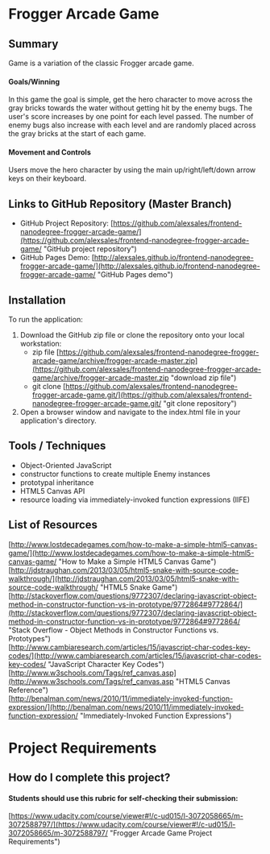 
# Frogger Arcade Game

## Summary
Game is a variation of the classic Frogger arcade game.

#### Goals/Winning
In this game the goal is simple, get the hero character to move across the gray bricks towards the water without getting hit by the enemy bugs. The user's score increases by one point for each level passed. The number of enemy bugs also increase with each level and are randomly placed across the gray bricks at the start of each game.

#### Movement and Controls
Users move the hero character by using the main up/right/left/down arrow keys on their keyboard.

## Links to GitHub Repository (Master Branch)
* GitHub Project Repository: [https://github.com/alexsales/frontend-nanodegree-frogger-arcade-game/](https://github.com/alexsales/frontend-nanodegree-frogger-arcade-game/ "GitHub project repository")
* GitHub Pages Demo: [http://alexsales.github.io/frontend-nanodegree-frogger-arcade-game/](http://alexsales.github.io/frontend-nanodegree-frogger-arcade-game/ "GitHub Pages demo")

## Installation
To run the application:

1. Download the GitHub zip file or clone the repository onto your local workstation:
	* zip file [https://github.com/alexsales/frontend-nanodegree-frogger-arcade-game/archive/frogger-arcade-master.zip](https://github.com/alexsales/frontend-nanodegree-frogger-arcade-game/archive/frogger-arcade-master.zip "download zip file")
	* git clone [https://github.com/alexsales/frontend-nanodegree-frogger-arcade-game.git/](https://github.com/alexsales/frontend-nanodegree-frogger-arcade-game.git/ "git clone repository")
2. Open a browser window and navigate to the index.html file in your application's directory.

## Tools / Techniques
- Object-Oriented JavaScript
- constructor functions to create multiple Enemy instances
- prototypal inheritance
- HTML5 Canvas API
- resource loading via immediately-invoked function expressions (IIFE)

## List of Resources
[http://www.lostdecadegames.com/how-to-make-a-simple-html5-canvas-game/](http://www.lostdecadegames.com/how-to-make-a-simple-html5-canvas-game/ "How to Make a Simple HTML5 Canvas Game")  
[http://jdstraughan.com/2013/03/05/html5-snake-with-source-code-walkthrough/](http://jdstraughan.com/2013/03/05/html5-snake-with-source-code-walkthrough/ "HTML5 Snake Game")  
[http://stackoverflow.com/questions/9772307/declaring-javascript-object-method-in-constructor-function-vs-in-prototype/9772864#9772864/](http://stackoverflow.com/questions/9772307/declaring-javascript-object-method-in-constructor-function-vs-in-prototype/9772864#9772864/ "Stack Overflow - Object Methods in Constructor Functions vs. Prototypes")  
[http://www.cambiaresearch.com/articles/15/javascript-char-codes-key-codes/](http://www.cambiaresearch.com/articles/15/javascript-char-codes-key-codes/ "JavaScript Character Key Codes")  
[http://www.w3schools.com/Tags/ref_canvas.asp](http://www.w3schools.com/Tags/ref_canvas.asp "HTML5 Canvas Reference")  
[http://benalman.com/news/2010/11/immediately-invoked-function-expression/](http://benalman.com/news/2010/11/immediately-invoked-function-expression/ "Immediately-Invoked Function Expressions")

# Project Requirements

## How do I complete this project?

#### Students should use this rubric for self-checking their submission:
[https://www.udacity.com/course/viewer#!/c-ud015/l-3072058665/m-3072588797/](https://www.udacity.com/course/viewer#!/c-ud015/l-3072058665/m-3072588797/ "Frogger Arcade Game Project Requirements")


